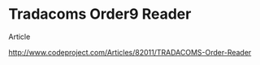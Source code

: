 Tradacoms Order9 Reader
=====================


Article

http://www.codeproject.com/Articles/82011/TRADACOMS-Order-Reader
